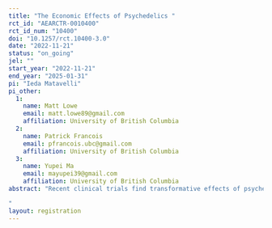 ```yaml
---
title: "The Economic Effects of Psychedelics "
rct_id: "AEARCTR-0010400"
rct_id_num: "10400"
doi: "10.1257/rct.10400-3.0"
date: "2022-11-21"
status: "on_going"
jel: ""
start_year: "2022-11-21"
end_year: "2025-01-31"
pi: "Ieda Matavelli"
pi_other:
  1:
    name: Matt Lowe
    email: matt.lowe89@gmail.com
    affiliation: University of British Columbia
  2:
    name: Patrick Francois
    email: pfrancois.ubc@gmail.com
    affiliation: University of British Columbia
  3:
    name: Yupei Ma
    email: mayupei39@gmail.com
    affiliation: University of British Columbia
abstract: "Recent clinical trials find transformative effects of psychedelic drugs on mental health, prosociality, and spirituality. These findings have broad-ranging implications for policy, with some polities now decriminalizing psychedelics, and some psychedelic-assisted therapies close to receiving approval for mass use. Despite these high stakes, existing evidence suffers from three glaring omissions. First, existing clinical trials use very small samples. Second, we know little of the effects of psychedelics outside of controlled clinical settings. Third, no work estimates effects on economic outcomes. We address these omissions with an RCT in collaboration with a large ayahuasca center in Brazil.
"
layout: registration
---
```


